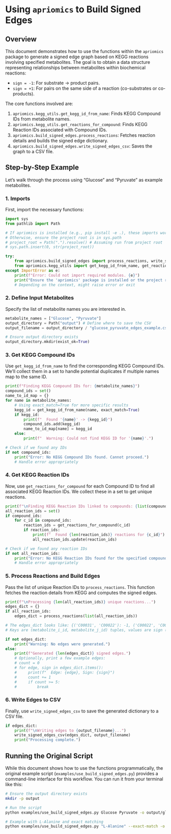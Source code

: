 # Using `apriomics` to Build Signed Edges


## Overview

This document demonstrates how to use the functions within the
`apriomics` package to generate a signed edge graph based on KEGG
reactions involving specified metabolites. The goal is to obtain a data
structure representing relationships between metabolites within
biochemical reactions:

- `sign = -1`: For substrate → product pairs.
- `sign = +1`: For pairs on the same side of a reaction (co-substrates
  or co-products).

The core functions involved are:

1.  `apriomics.kegg_utils.get_kegg_id_from_name`: Finds KEGG Compound
    IDs from metabolite names.
2.  `apriomics.kegg_utils.get_reactions_for_compound`: Finds KEGG
    Reaction IDs associated with Compound IDs.
3.  `apriomics.build_signed_edges.process_reactions`: Fetches reaction
    details and builds the signed edge dictionary.
4.  `apriomics.build_signed_edges.write_signed_edges_csv`: Saves the
    graph to a CSV file.

## Step-by-Step Example

Let’s walk through the process using “Glucose” and “Pyruvate” as example
metabolites.

### 1. Imports

First, import the necessary functions:

``` python
import sys
from pathlib import Path

# If apriomics is installed (e.g., pip install -e .), these imports work directly.
# Otherwise, ensure the project root is in sys.path
# project_root = Path(".").resolve() # Assuming run from project root
# sys.path.insert(0, str(project_root))

try:
    from apriomics.build_signed_edges import process_reactions, write_signed_edges_csv
    from apriomics.kegg_utils import get_kegg_id_from_name, get_reactions_for_compound
except ImportError as e:
    print(f"Error: Could not import required modules. {e}")
    print("Ensure the 'apriomics' package is installed or the project root is in the Python path.")
    # Depending on the context, might raise error or exit
```

### 2. Define Input Metabolites

Specify the list of metabolite names you are interested in.

``` python
metabolite_names = ["Glucose", "Pyruvate"]
output_directory = Path("output") # Define where to save the CSV
output_filename = output_directory / "glucose_pyruvate_edges_example.csv"

# Ensure output directory exists
output_directory.mkdir(exist_ok=True)
```

### 3. Get KEGG Compound IDs

Use `get_kegg_id_from_name` to find the corresponding KEGG Compound IDs.
We’ll collect them in a set to handle potential duplicates if multiple
names map to the same ID.

``` python
print(f"Finding KEGG Compound IDs for: {metabolite_names}")
compound_ids = set()
name_to_id_map = {}
for name in metabolite_names:
    # Using exact_match=True for more specific results
    kegg_id = get_kegg_id_from_name(name, exact_match=True)
    if kegg_id:
        print(f"  Found '{name}' -> {kegg_id}")
        compound_ids.add(kegg_id)
        name_to_id_map[name] = kegg_id
    else:
        print(f"  Warning: Could not find KEGG ID for '{name}'.")

# Check if we found any IDs
if not compound_ids:
    print("Error: No KEGG Compound IDs found. Cannot proceed.")
    # Handle error appropriately
```

### 4. Get KEGG Reaction IDs

Now, use `get_reactions_for_compound` for each Compound ID to find all
associated KEGG Reaction IDs. We collect these in a set to get unique
reactions.

``` python
print(f"\nFinding KEGG Reaction IDs linked to compounds: {list(compound_ids)}")
all_reaction_ids = set()
if compound_ids:
    for c_id in compound_ids:
        reaction_ids = get_reactions_for_compound(c_id)
        if reaction_ids:
            print(f"  Found {len(reaction_ids)} reactions for {c_id}")
            all_reaction_ids.update(reaction_ids)

# Check if we found any reaction IDs
if not all_reaction_ids:
    print("Error: No KEGG Reaction IDs found for the specified compounds.")
    # Handle error appropriately
```

### 5. Process Reactions and Build Edges

Pass the list of unique Reaction IDs to `process_reactions`. This
function fetches the reaction details from KEGG and computes the signed
edges.

``` python
print(f"\nProcessing {len(all_reaction_ids)} unique reactions...")
edges_dict = {}
if all_reaction_ids:
    edges_dict = process_reactions(list(all_reaction_ids))

# The edges_dict looks like: {('C00031', 'C00022'): -1, ('C00022', 'C00031'): -1, ...}
# Keys are (metabolite_i_id, metabolite_j_id) tuples, values are sign (+1 or -1)

if not edges_dict:
    print("Warning: No edges were generated.")
else:
    print(f"Generated {len(edges_dict)} signed edges.")
    # Optionally, print a few example edges:
    # count = 0
    # for edge, sign in edges_dict.items():
    #     print(f"  Edge: {edge}, Sign: {sign}")
    #     count += 1
    #     if count >= 5:
    #         break
```

### 6. Write Edges to CSV

Finally, use `write_signed_edges_csv` to save the generated dictionary
to a CSV file.

``` python
if edges_dict:
    print(f"\nWriting edges to {output_filename}...")
    write_signed_edges_csv(edges_dict, output_filename)
    print("Processing complete.")
```

## Running the Original Script

While this document shows how to use the functions programmatically, the
original example script (`examples/use_build_signed_edges.py`) provides
a command-line interface for this workflow. You can run it from your
terminal like this:

``` bash
# Ensure the output directory exists
mkdir -p output

# Run the script
python examples/use_build_signed_edges.py Glucose Pyruvate -o output/glucose_pyruvate_edges.csv

# Example with L-Alanine and exact matching
python examples/use_build_signed_edges.py "L-Alanine" --exact-match -o output/alanine_edges.csv
```
